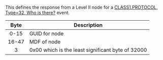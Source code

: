This defines the response from a Level II node for a [CLASS1.PROTOCOL, Type=32, Who is there?](./class1.protocol.md#type_31_0x1f_who_is_there) event.

 | Byte  | Description                                       | 
 | :----:  | -----------                                       | 
 | 0-15  | GUID for node                                     | 
 | 16-47 | MDF of node                                       | 
 | 3     | 0x00 which is the least significant byte of 32000 | 

